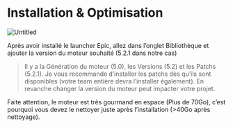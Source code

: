 # Installation & Optimisation

![Untitled](Introduction%20ed0b79ec10bd4f55bceca469218d9b7e/Untitled%205.png)

Après avoir installé le launcher Epic, allez dans l’onglet Bibliothèque et ajouter la version du moteur souhaité (5.2.1 dans notre cas)

> Il y a la Génération du moteur (5.0), les Versions (5.2) et les Patchs (5.2.1). Je vous recommande d’installer les patchs dès qu’ils sont disponibles (votre team entière devra l’installer également). En revanche changer la version du moteur peut impacter votre projet.

Faite attention, le moteur est très gourmand en espace (Plus de 70Go), c’est pourquoi vous devez le nettoyer juste après l’installation (>40Go après nettoyage).

